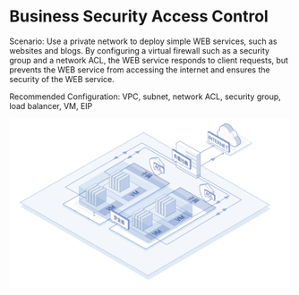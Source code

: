 # **Business Security Access Control**

Scenario: Use a private network to deploy simple WEB services, such as websites and blogs. By configuring a virtual firewall such as a security group and a network ACL, the WEB service responds to client requests, but prevents the WEB service from accessing the internet and ensures the security of the WEB service.

Recommended Configuration: VPC, subnet, network ACL, security group, load balancer, VM, EIP

![](/image/Networking/Virtual-Private-Cloud/Business-Security-Access-Control.png)

